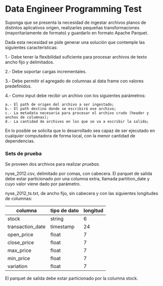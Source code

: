 # Data Engineer Programming Test

Suponga que se presenta la necesidad de ingestar archivos planos de distintos aplicativos origen, realizarles pequeñas transformaciones (mayoritariamente de formato) y guardarlo en formato Apache Parquet.

Dada esta necesidad se pide generar una solución que contemple las siguientes características:

1.- Debe tener la flexibilidad suficiente para procesar archivos de texto ancho fijo y delimitados.

2.- Debe soportar cargas incrementales.

3.- Debe permitir el agregado de columnas al data frame con valores predefinidos.

4.- Como input debe recibir un archivo con los siguientes parámetros:
	
	a.- El path de origen del archivo a ser ingestado;
	b.- El path destino donde se escribirá ese archivo;
	c.- La metadata necesaria para procesar el archivo crudo (header y anchos de columnas);
	d.- La cantidad de archivos en los que se va a escribir la salida;

En lo posible se solicita que lo desarrollado sea capaz de ser ejecutado en cualquier computadora de forma local, con la menor cantidad de dependencias.	



### Sets de prueba
Se proveen dos archivos para realizar *pruebas*.

nyse_2012.csv, delimitado por comas, con cabecera. El parquet de salida debe estar particionado por una columna extra, llamada partition_date y cuyo valor viene dado por parámetro.

nyse_2012_ts.txt, de ancho fijo, sin cabecera y con las siguientes longitudes de columnas:

|columna|tipo de dato|longitud|
| ------------- | ------------- | ------------- |
|stock|string|6|
|transaction_date|timestamp|24|
|open_price|float|7|
|close_price|float|7|
|max_price|float|7|
|min_price|float|7|
|variation|float|7|

El parquet de salida debe estar particionado por la columna stock.


